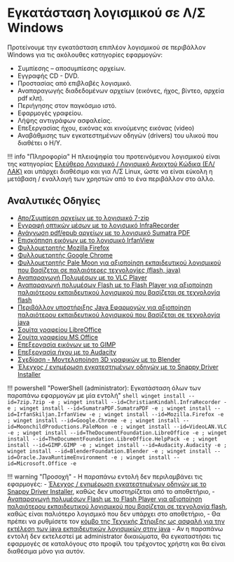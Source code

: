 # Εγκατάσταση λογισμικού σε Λ/Σ Windows

Προτείνουμε την εγκατάσταση επιπλέον λογισμικού σε περιβάλλον Windows για τις ακόλουθες κατηγορίες εφαρμογών:

- Συμπίεσης – αποσυμπίεσης αρχείων.
- Εγγραφής CD - DVD.
- Προστασίας από επιβλαβές λογισμικό.
- Αναπαραγωγής διαδεδομένων αρχείων (εικόνες, ήχος, βίντεο, αρχεία pdf κλπ).
- Περιήγησης στον παγκόσμιο ιστό.
- Εφαρμογές γραφείου.
- Λήψης αντιγράφων ασφαλείας.
- Επεξεργασίας ήχου, εικόνας και κινούμενης εικόνας (video)
- Αναβάθμισης των εγκατεστημένων οδηγών (drivers) του υλικού που διαθέτει ο Η/Υ.

!!! info "Πληροφορία"
    Η πλειοψηφία του προτεινόμενου λογισμικού είναι της κατηγορίας [Ελεύθερο Λογισμικό / Λογισμικό Ανοιχτού Κώδικα (ΕΛ/ΛΑΚ)](https://mathe.ellak.gr/?page_id=132) και υπάρχει διαθέσιμο και για Λ/Σ Linux, ώστε να είναι εύκολη η μετάβαση / εναλλαγή των χρηστών από το ένα περιβάλλον στο άλλο.

## Αναλυτικές Οδηγίες

- [Απο/Συμπίεση αρχείων με το λογισμικό 7-zip](7zip.md)
- [Εγγραφή οπτικών μέσων με το λογισμικό InfraRecorder](infrarecorder.md)
- [Ανάγνωση pdf/epub αρχείων με το λογισμικό Sumatra PDF](sumatrapdf.md)
- [Επισκόπηση εικόνων με το λογισμικό IrfanView](irfanview.md)
- [Φυλλομετρητής Mozilla Firefox](firefox.md)
- [Φυλλομετρητής Google Chrome](chrome.md)
- [Φυλλομετρητής Pale Μoon για αξιοποίηση εκπαιδευτικού λογισμικού που βασίζεται σε παλαιότερες τεχνολογίες (flash, java)](palemoon.md)
- [Αναπαραγωγή Πολυμέσων με το VLC Player](vlc.md)
- [Αναπαραγωγή πολυμέσων Flash με το Flash Player για αξιοποίηση παλαιότερου εκπαιδευτικού λογισμικού που βασίζεται σε τεχνολογία flash](flash.md)
- [Περιβάλλον υποστήριξης Java Εφαρμογών για αξιοποίηση παλαιότερου εκπαιδευτικού λογισμικού που βασίζεται σε τεχνολογία java](java.md)
- [Σουίτα γραφείου LibreOffice](libreoffice.md)
- [Σουίτα γραφείου MS Office](msoffice.md)
- [Επεξεργασία εικόνων με το GIMP](gimp.md)
- [Επεξεργασία ήχου με το Audacity](audacity.md)
- [Σχεδίαση - Μοντελοποίηση 3D γραφικών με το Blender](blender.md)
- [Έλεγχος / ενημέρωση εγκατεστημένων οδηγών με το Snappy Driver Installer](snappy-driver)

!!! powershell "PowerShell (administrator): Εγκατάσταση όλων των παραπάνω εφαρμογών με μία εντολή"
    ```shell
    winget install --id=7zip.7zip -e ; winget install --id=ChristianKindahl.InfraRecorder -e ; winget install --id=SumatraPDF.SumatraPDF -e ; winget install --id=IrfanSkiljan.IrfanView -e ; winget install --id=Mozilla.Firefox -e ; winget install --id=Google.Chrome -e ; winget install --id=MoonchildProductions.PaleMoon -e ; winget install --id=VideoLAN.VLC -e ; winget install --id=TheDocumentFoundation.LibreOffice -e ; winget install --id=TheDocumentFoundation.LibreOffice.HelpPack -e ; winget install --id=GIMP.GIMP -e ; winget install --id=Audacity.Audacity -e ; winget install --id=BlenderFoundation.Blender -e ; winget install --id=Oracle.JavaRuntimeEnvironment -e ; winget install --id=Microsoft.Office -e
    ```

!!! warning "Προσοχή"
    - Η παραπάνω εντολή δεν περιλαμβάνει τις εφαρμογές:
        - [Έλεγχος / ενημέρωση εγκατεστημένων οδηγών με το Snappy Driver Installer](snappy-driver), καθώς δεν υποστηρίζεται από το αποθετήριο,
        - [Αναπαραγωγή πολυμέσων Flash με το Flash Player για αξιοποίηση παλαιότερου εκπαιδευτικού λογισμικού που βασίζεται σε τεχνολογία flash](flash.md), καθώς είναι παλιότερο λογισμικό που δεν υπάρχει στο αποθετήριο,
    - Θα πρέπει να ρυθμίσετε τον [κόμβο της Τεχνικής Στήριξης ως ασφαλή για την εκτέλεση των java εκπαιδευτικών λογισμικών στην java](java.md#ts-sch-gr-setup)
    - Αν η παραπάνω εντολή δεν εκτελεστεί με administrator δικαιώματα, θα εγκαταστήσει τις εφαρμογές σε καταλόγους στο προφίλ του τρέχοντος χρήστη και θα είναι διαθέσιμα μόνο για αυτόν.
